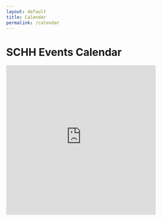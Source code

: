 ```yaml
---
layout: default
title: Calendar
permalink: /calendar
---
```


<style>
    iframe {
        width: 80%;
        margin: auto;
        aspect-ratio: 1;
    }
    /* Mobile devices */
    @media screen and  (max-width: 600px) {
        iframe {
            width: calc(100dvw - 1em);
            height: calc(100dvw - 1em);
        }
    }
</style>

# SCHH Events Calendar

<iframe src="https://calendar.google.com/calendar/embed?src=cc57b2287c935248700ac4d71635fb15dbd8dc221a2e2e255d78dba74123a123@group.calendar.google.com
&ctz=America%2FNew_York&mode=agenda" style="border: 0" frameborder="0" scrolling="no"></iframe>